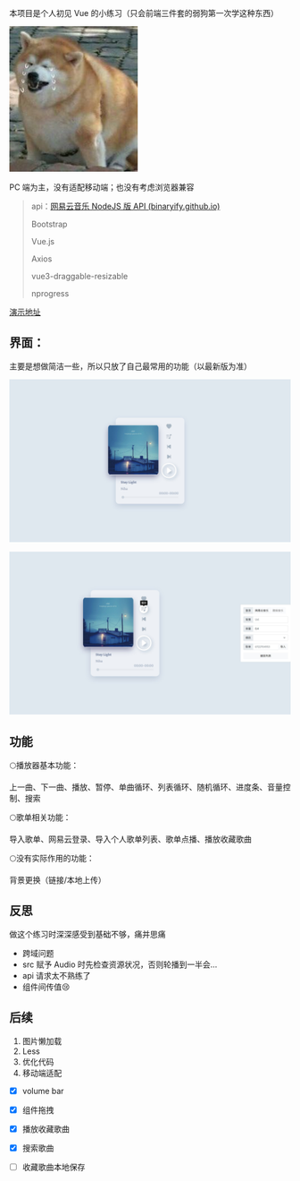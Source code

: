 本项目是个人初见 Vue 的小练习（只会前端三件套的弱狗第一次学这种东西）

![](./asset/v2-ae41.jpg)

PC 端为主，没有适配移动端；也没有考虑浏览器兼容

> api：[网易云音乐 NodeJS 版 API (binaryify.github.io)](https://binaryify.github.io/NeteaseCloudMusicApi/#/)
>
> Bootstrap
>
> Vue.js
>
> Axios
>
> vue3-draggable-resizable
>
> nprogress

[演示地址](https://easy-music.vercel.app/)

## 界面：

主要是想做简洁一些，所以只放了自己最常用的功能（以最新版为准）

![主界面](./asset/main.jpg)

![播放设置](./asset/setting.jpg)

## 功能

🌕播放器基本功能：

上一曲、下一曲、播放、暂停、单曲循环、列表循环、随机循环、进度条、音量控制、搜索

🌕歌单相关功能：

导入歌单、网易云登录、导入个人歌单列表、歌单点播、播放收藏歌曲

🌕没有实际作用的功能：

背景更换（链接/本地上传）

## 反思

做这个练习时深深感受到基础不够，痛并思痛

- 跨域问题
- src 赋予 Audio 时先检查资源状况，否则轮播到一半会…
- api 请求太不熟练了
- 组件间传值😢

## 后续

1. 图片懒加载
2. Less
3. 优化代码
4. 移动端适配

- [x] volume bar
- [x] 组件拖拽
- [x] 播放收藏歌曲
- [x] 搜索歌曲
- [ ] 收藏歌曲本地保存

